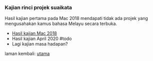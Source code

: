 ---
---

### Kajian rinci projek suaikata

Hasil kajian pertama pada Mac 2018 mendapati tidak ada
projek yang mengusahakan kamus bahasa Melayu secara terbuka.

- [Hasil kajian Mac 2018](ura/1803.md)
- Hasil kajian April 2020 #todo
- Lagi kajian masa hadapan?

laman kembali: [utama][0]

  [0]: index.md
